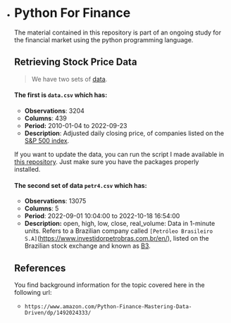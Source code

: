 - # Python For Finance

  The material contained in this repository is part of an ongoing study for the financial market using the python programming language.

  ## Retrieving Stock Price Data

  > We have two sets of [data](https://github.com/LucianoBritis/Python-for-Finance/tree/main/dataset).

  #### The first is `data.csv` which has:

  - **Observations**: 3204
  - **Columns**: 439
  - **Period:** 2010-01-04 to 2022-09-23
  - **Description**: Adjusted daily closing price, of companies listed on the [S&P 500 index](https://en.wikipedia.org/wiki/List_of_S%26P_500_companies).

  If you want to update the data, you can run the script I made available in [this repository](https://github.com/LucianoBritis/Python-for-Finance/blob/main/Python%20Quant/getData.ipynb). Just make sure you have the packages properly installed.

  #### The second set of data `petr4.csv` which has:

  - **Observations**: 13075
  - **Columns**: 5 
  - **Period**: 2022-09-01 10:04:00 to 2022-10-18 16:54:00
  - **Description:** open, high, low, close, real_volume: Data in 1-minute units. Refers to a Brazilian company called `[Petróleo Brasileiro S.A]`(https://www.investidorpetrobras.com.br/en/), listed on the Brazilian stock exchange and known as [B3](https://www.b3.com.br/en_us/).

  ## References

  You find background information for the topic covered here in the following url:

  - `https://www.amazon.com/Python-Finance-Mastering-Data-Driven/dp/1492024333/`

